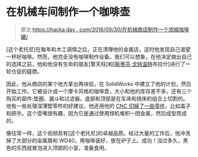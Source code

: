 # 在机械车间制作一个咖啡壶

> 原文:[https://hacka day . com/2016/09/30/在机械商店制作一个浓缩咖啡罐/](https://hackaday.com/2016/09/30/making-an-espresso-pot-in-the-machine-shop/)

[这个老托尼]在每年和木工调情之后，正在清理他的金属店，这时他发现自己渴望一杯好咖啡。然而，他完全没有咖啡制作设备。我们可以想象，在他决定做出自己的选择之前，他和他没有生命的朋友[擎天柱]和[[斯蒂芬·戈特温特](https://www.youtube.com/user/syyl)布拉什]进行了一轮仓促的磋商。

因此，他从商店的某个地方拿出两块铝，在 SolidWorks 中建立了他的计划，然后开始工作。它被设计成一个摩卡风格的咖啡壶，大小和他的库存差不多，还有三个购买的部件:垫圈、漏斗和过滤器。底部和顶部是在车床和铣床的组合上切割的。他有一些处理深薄壁零件的好建议。他还用他的 [CNC 切掉了一些零件](http://hackaday.com/2016/02/07/a-home-cnc-built-by-someone-who-knows-their-stuff/)，比如盖子和把手。这个壶嘴很有趣，因为它是通过使用焊机堆积一团金属，然后成型而成的。

像往常一样，这个视频具有[这个老托尼]的卓越品质。经过大量的工作后，他冲洗掉了大部分的金属屑和 WD40，用咖啡装好，放在炉子上。成功！没过多久，黑色的东西就冒泡进入顶部的小室，准备食用。